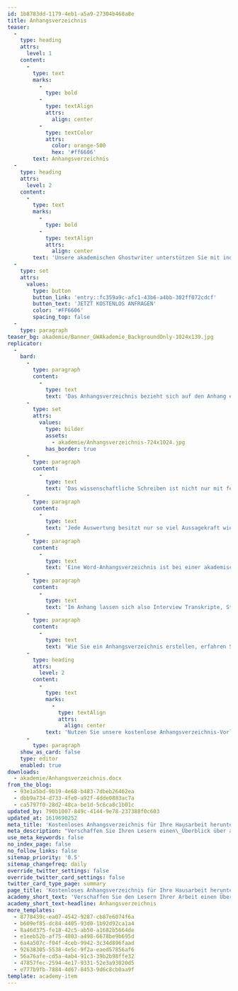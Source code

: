 ```yaml
---
id: 1b8783dd-1179-4eb1-a5a9-27304b468a8e
title: Anhangsverzeichnis
teaser:
  -
    type: heading
    attrs:
      level: 1
    content:
      -
        type: text
        marks:
          -
            type: bold
          -
            type: textAlign
            attrs:
              align: center
          -
            type: textColor
            attrs:
              color: orange-500
              hex: '#ff6606'
        text: Anhangsverzeichnis
  -
    type: heading
    attrs:
      level: 2
    content:
      -
        type: text
        marks:
          -
            type: bold
          -
            type: textAlign
            attrs:
              align: center
        text: 'Unsere akademischen Ghostwriter unterstützen Sie mit individuellen Vorlagen, persönlichen Coachings oder unserem professionellen Ghostwriting-Service bei Ihrer Abschlussarbeit!'
  -
    type: set
    attrs:
      values:
        type: button
        button_link: 'entry::fc359a9c-afc1-43b6-a4bb-302ff072cdcf'
        button_text: 'JETZT KOSTENLOS ANFRAGEN'
        color: '#FF6606'
        spacing_top: false
  -
    type: paragraph
teaser_bg: akademie/Banner_GWAkademie_BackgroundOnly-1024x139.jpg
replicator:
  -
    bard:
      -
        type: paragraph
        content:
          -
            type: text
            text: 'Das Anhangsverzeichnis bezieht sich auf den Anhang einer Bachelorarbeit, Masterarbeit oder Dissertation. Häufig findet ein solches Verzeichnis mit dem Ziel der übersichtlichen Darstellung und der Einhaltung der Seitenanzahl Verwendung. Somit lassen sich bestimmte Ergebnisse von Analysen, Studien und Statistiken transparent und ausführlich darstellen, ohne den vorgegebenen Rahmen für die wissenschaftliche Arbeit zu überschreiten. Der Anhang ist eine Art Zusatz-Kapitel der Abschlussarbeit.'
      -
        type: set
        attrs:
          values:
            type: bilder
            assets:
              - akademie/Anhangsverzeichnis-724x1024.jpg
            has_border: true
      -
        type: paragraph
        content:
          -
            type: text
            text: 'Das wissenschaftliche Schreiben ist nicht nur mit feststehenden Richtlinien verbunden, sondern benötigt auch eine strukturierte Unterteilung der gesamten Auswertungen. Ansonsten kann es schnell der Fall sein, dass sich eine gewisse Unübersichtlichkeit einschleicht und die Abschlussarbeit unstrukturiert wirkt.'
      -
        type: paragraph
        content:
          -
            type: text
            text: 'Jede Auswertung besitzt nur so viel Aussagekraft wie es auch die Darstellung möglich macht. Dazu gehört grundsätzlich auch der Anhang sowie dessen Anhangsverzeichnis. Schließlich ist der Anhang zwar kein zentraler, dennoch ein sehr wichtiger Bestandteil jeder akademischen Arbeit.'
      -
        type: paragraph
        content:
          -
            type: text
            text: 'Eine Word-Anhangsverzeichnis ist bei einer akademischen Abschlussarbeit zwar eine separate, allerdings nicht unwesentliche Thematik. Daher bieten wir Ihnen an, sich einmal unser Anhangsverzeichnis-Beispiel genauer anzusehen. Dies hilft Ihnen bei der schnellen und unkomplizierten Erstellung Ihres eigenen Anhangsverzeichnisses. Ein fachlich aufgearbeitetes Anhangsverzeichnis gibt jeder wissenschaftlichen Arbeit den Feinschliff. Schließlich lässt ein solches Verzeichnis weitere Einblicke in die wissenschaftlichen Ergebnisse zu, beispielsweise in die exakten statistischen Kennzahlen einer empirischen Studie.'
      -
        type: paragraph
        content:
          -
            type: text
            text: 'Im Anhang lassen sich also Interview Transkripte, Statistiken oder Fragebögen unterbringen, die innerhalb der eigentlichen Arbeit keinen Platz finden, jedoch eine Bedeutung für die Forschung besitzen. Daher ist ein Anhangsverzeichnis prinzipiell auch für die Evaluation gedacht oder im Falle einer Publikation für das Peer-Review gedacht.'
      -
        type: paragraph
        content:
          -
            type: text
            text: 'Wie Sie ein Anhangsverzeichnis erstellen, erfahren Sie bei dem näheren Betrachten unserer Musterbeispiele. Dieses können Sie direkt und unkompliziert in Ihre wissenschaftliche Arbeit einfügen und vewenden.'
      -
        type: heading
        attrs:
          level: 2
        content:
          -
            type: text
            marks:
              -
                type: textAlign
                attrs:
                  align: center
            text: 'Nutzen Sie unsere kostenlose Anhangsverzeichnis-Vorlage!'
      -
        type: paragraph
    show_as_card: false
    type: editor
    enabled: true
downloads:
  - akademie/Anhangsverzeichnis.docx
from_the_blog:
  - 93e1a5bd-9b19-4e68-b483-7dbeb26462ea
  - dbb9a734-d733-4fe0-a92f-4dde0883ac7a
  - ca5797f0-28d2-48ca-be1d-5c6ca8c1b01c
updated_by: 790b1007-849c-4144-9e78-237388f0c603
updated_at: 1619690252
meta_title: 'Kostenloses Anhangsverzeichnis für Ihre Hausarbeit herunterladen'
meta_description: "Verschaffen Sie Ihren Lesern einen\_Überblick über alle Anhänge mit unserem Anhangsverzeichnis Beispiel. Unsere Vorlage - nur einen Klick entfernt."
use_meta_keywords: false
no_index_page: false
no_follow_links: false
sitemap_priority: '0.5'
sitemap_changefreq: daily
override_twitter_settings: false
override_twitter_card_settings: false
twitter_card_type_page: summary
page_title: 'Kostenloses Anhangsverzeichnis für Ihre Hausarbeit herunterladen'
academy_short_text: 'Verschaffen Sie den Lesern Ihrer Arbeit einen Überblick über alle Anhänge mit unserem Anhangsverzeichnis Beispiel.'
academy_short_text-headline: Anhangsverzeichnis
more_templates:
  - 8778439c-ea07-4542-9287-cb87e6074f6a
  - b609ef85-dc84-4405-93d0-1b92d92ca1a4
  - 8a46d375-fe18-42c5-ab50-a1682b5664de
  - e1eeb52b-af75-4803-a498-6678be9b695d
  - 6a4a507c-f04f-4ceb-9942-3c34d896faad
  - 92638305-5538-4e5c-9f2a-eaed57856af6
  - 56a76afe-cd5a-4ab4-91c3-39b2b98ffe32
  - 47857fec-2594-4e17-9331-52e3a93020d5
  - e777b9fb-7884-4d67-8453-9d6c8cb0aa9f
template: academy-item
---
```

